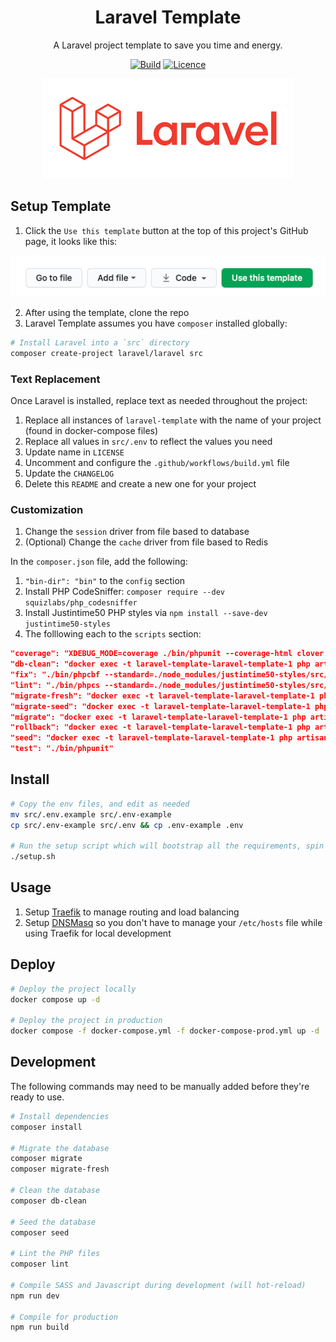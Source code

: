 <div align="center">

# Laravel Template

A Laravel project template to save you time and energy.

[![Build](https://github.com/Justintime50/laravel-template/workflows/build/badge.svg)](https://github.com/Justintime50/laravel-template/actions)
[![Licence](https://img.shields.io/github/license/justintime50/laravel-template)](LICENSE)

<img src="https://raw.githubusercontent.com/justintime50/assets/main/src/laravel-template/showcase.png" alt="Showcase">

</div>

## Setup Template

1. Click the `Use this template` button at the top of this project's GitHub page, it looks like this:

<img src="https://raw.githubusercontent.com/justintime50/assets/main/src/templates/use_template_button.png" alt="Showcase">

2. After using the template, clone the repo
3. Laravel Template assumes you have `composer` installed globally:

```bash
# Install Laravel into a `src` directory
composer create-project laravel/laravel src
```

### Text Replacement

Once Laravel is installed, replace text as needed throughout the project:

1. Replace all instances of `laravel-template` with the name of your project (found in docker-compose files)
2. Replace all values in `src/.env`  to reflect the values you need
3. Update name in `LICENSE`
4. Uncomment and configure the `.github/workflows/build.yml` file
5. Update the `CHANGELOG`
6. Delete this `README` and create a new one for your project

### Customization

1. Change the `session` driver from file based to database
2. (Optional) Change the `cache` driver from file based to Redis

In the `composer.json` file, add the following:

1. `"bin-dir": "bin"` to the `config` section
2. Install PHP CodeSniffer: `composer require --dev squizlabs/php_codesniffer`
3. Install Justintime50 PHP styles via `npm install --save-dev justintime50-styles`
4. The folllowing each to the `scripts` section:

```json
"coverage": "XDEBUG_MODE=coverage ./bin/phpunit --coverage-html clover.html --coverage-clover clover.xml",
"db-clean": "docker exec -t laravel-template-laravel-template-1 php artisan db:wipe",
"fix": "./bin/phpcbf --standard=./node_modules/justintime50-styles/src/php/phpcs.xml .",
"lint": "./bin/phpcs --standard=./node_modules/justintime50-styles/src/php/phpcs.xml .",
"migrate-fresh": "docker exec -t laravel-template-laravel-template-1 php artisan migrate:fresh --no-interaction --force",
"migrate-seed": "docker exec -t laravel-template-laravel-template-1 php artisan migrate:fresh --seed --no-interaction --force",
"migrate": "docker exec -t laravel-template-laravel-template-1 php artisan migrate --no-interaction --force",
"rollback": "docker exec -t laravel-template-laravel-template-1 php artisan migrate:rollback --no-interaction --force",
"seed": "docker exec -t laravel-template-laravel-template-1 php artisan db:seed --no-interaction --force",
"test": "./bin/phpunit"
```

## Install

```bash
# Copy the env files, and edit as needed
mv src/.env.example src/.env-example
cp src/.env-example src/.env && cp .env-example .env

# Run the setup script which will bootstrap all the requirements, spin up the service, and migrate the database
./setup.sh
```

## Usage

1. Setup [Traefik](https://gist.github.com/Justintime50/0721f421ac2173bd80f8a29805876bba) to manage routing and load balancing
1. Setup [DNSMasq](https://gist.github.com/Justintime50/882403451e3231a6c088743e0e66acb5) so you don't have to manage your `/etc/hosts` file while using Traefik for local development

## Deploy

```bash
# Deploy the project locally
docker compose up -d

# Deploy the project in production
docker compose -f docker-compose.yml -f docker-compose-prod.yml up -d
```

## Development

The following commands may need to be manually added before they're ready to use.

```bash
# Install dependencies
composer install

# Migrate the database
composer migrate
composer migrate-fresh

# Clean the database
composer db-clean

# Seed the database
composer seed

# Lint the PHP files
composer lint

# Compile SASS and Javascript during development (will hot-reload)
npm run dev

# Compile for production
npm run build
```
